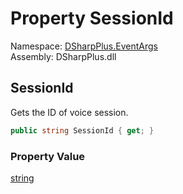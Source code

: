 # Property SessionId

Namespace: [DSharpPlus.EventArgs](DSharpPlus.EventArgs.md)  
Assembly: DSharpPlus.dll

## <a id="DSharpPlus_EventArgs_VoiceStateUpdateEventArgs_SessionId"></a>SessionId

Gets the ID of voice session.

```csharp
public string SessionId { get; }
```

### Property Value

[string](https://learn.microsoft.com/dotnet/api/system.string)

